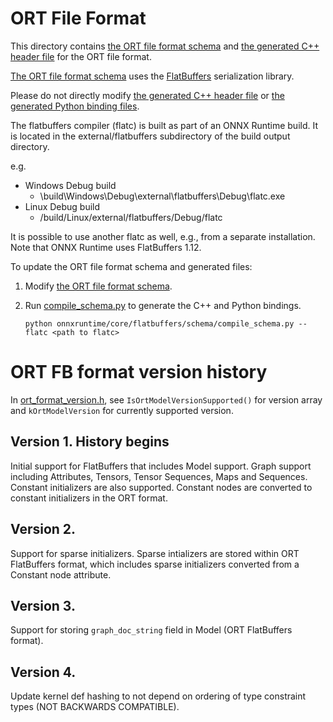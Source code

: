 # ORT File Format
This directory contains [the ORT file format schema](ort.fbs) and [the generated C++ header file](ort.fbs.h) for the ORT file format.

[The ORT file format schema](ort.fbs) uses the [FlatBuffers](https://github.com/google/flatbuffers) serialization library.

Please do not directly modify [the generated C++ header file](ort.fbs.h) or [the generated Python binding files](../ort_flatbuffers_py).

The flatbuffers compiler (flatc) is built as part of an ONNX Runtime build. It is located in the external/flatbuffers subdirectory of the build output directory.

e.g.
  - Windows Debug build
    - \build\Windows\Debug\external\flatbuffers\Debug\flatc.exe
  - Linux Debug build
    - /build/Linux/external/flatbuffers/Debug/flatc

It is possible to use another flatc as well, e.g., from a separate installation. Note that ONNX Runtime uses FlatBuffers 1.12.

To update the ORT file format schema and generated files:
1. Modify [the ORT file format schema](ort.fbs).
2. Run [compile_schema.py](./compile_schema.py) to generate the C++ and Python bindings.

    ```
    python onnxruntime/core/flatbuffers/schema/compile_schema.py --flatc <path to flatc>
    ```

# ORT FB format version history
In [ort_format_version.h](../ort_format_version.h), see `IsOrtModelVersionSupported()` for version array and `kOrtModelVersion` for currently supported version.

## Version 1. History begins
Initial support for FlatBuffers that includes Model support. Graph support including Attributes, Tensors, Tensor Sequences, Maps and Sequences. Constant initializers are also supported. Constant nodes are converted to constant initializers in the ORT format.

## Version 2.
Support for sparse initializers. Sparse intializers are stored within ORT FlatBuffers format, which includes sparse initializers converted from a Constant node attribute.

## Version 3.
Support for storing `graph_doc_string` field in Model (ORT FlatBuffers format).

## Version 4.
Update kernel def hashing to not depend on ordering of type constraint types (NOT BACKWARDS COMPATIBLE).
